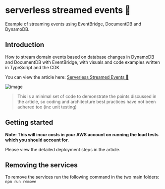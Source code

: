 # serverless streamed events 🚀

Example of streaming events using EventBridge, DocumentDB and DynamoDB.

## Introduction

How to stream domain events based on database changes in DynamoDB and DocumentDB with EventBridge, with visuals and code examples written in TypeScript and the CDK

You can view the article here: [Serverless Streamed Events 🚀](/)

![image](./docs/images/header.png)

> This is a minimal set of code to demonstrate the points discussed in the article, so coding and architecture best practices have not been adhered too (inc unit testing)

## Getting started

**Note: This will incur costs in your AWS account on running the load tests which you should account for.**

Please view the detailed deployment steps in the article.

## Removing the services

To remove the services run the following command in the two main folders: `npm run remove`

